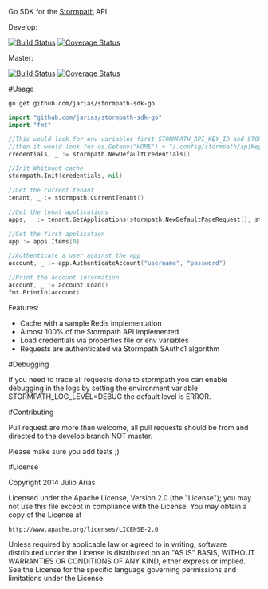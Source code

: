 Go SDK for the [Stormpath](http://stormpath.com/) API

Develop:

[![Build Status](https://travis-ci.org/jarias/stormpath-sdk-go.svg?branch=develop)](https://travis-ci.org/jarias/stormpath-sdk-go) [![Coverage Status](http://coveralls.io/repos/jarias/stormpath-sdk-go/badge.svg?branch=develop&service=github)](http://coveralls.io/github/jarias/stormpath-sdk-go?branch=develop)

Master:

[![Build Status](https://travis-ci.org/jarias/stormpath-sdk-go.svg?branch=master)](https://travis-ci.org/jarias/stormpath-sdk-go) [![Coverage Status](http://coveralls.io/repos/jarias/stormpath-sdk-go/badge.svg?branch=master&service=github)](http://coveralls.io/github/jarias/stormpath-sdk-go?branch=develop)

#Usage

```go get github.com/jarias/stormpath-sdk-go```

```go
import "github.com/jarias/stormpath-sdk-go"
import "fmt"

//This would look for env variables first STORMPATH_API_KEY_ID and STORMPATH_API_KEY_SECRET if empty
//then it would look for os.Getenv("HOME") + "/.config/stormpath/apiKey.properties" for the credentials
credentials, _ := stormpath.NewDefaultCredentials()

//Init Whithout cache
stormpath.Init(credentials, nil)

//Get the current tenant
tenant, _ := stormpath.CurrentTenant()

//Get the tenat applications
apps, _ := tenant.GetApplications(stormpath.NewDefaultPageRequest(), stormpath.NewEmptyFilter())

//Get the first application
app := apps.Items[0]

//Authenticate a user against the app
account, _ := app.AuthenticateAccount("username", "password")

//Print the account information
account, _ := account.Load()
fmt.Println(account)
```

Features:

* Cache with a sample Redis implementation
* Almost 100% of the Stormpath API implemented
* Load credentials via properties file or env variables
* Requests are authenticated via Stormpath SAuthc1 algorithm

#Debugging

If you need to trace all requests done to stormpath you can enable debugging in the logs
by setting the environment variable STORMPATH_LOG_LEVEL=DEBUG the default level is ERROR.

#Contributing

Pull request are more than welcome, all pull requests should be from and directed to the develop branch NOT master.

Please make sure you add tests ;)

#License

Copyright 2014 Julio Arias

Licensed under the Apache License, Version 2.0 (the "License");
you may not use this file except in compliance with the License.
You may obtain a copy of the License at

    http://www.apache.org/licenses/LICENSE-2.0

Unless required by applicable law or agreed to in writing, software
distributed under the License is distributed on an "AS IS" BASIS,
WITHOUT WARRANTIES OR CONDITIONS OF ANY KIND, either express or implied.
See the License for the specific language governing permissions and
limitations under the License.

